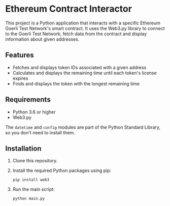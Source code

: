 # Ethereum Contract Interactor

This project is a Python application that interacts with a specific Ethereum Goerli Test Network's smart contract. It uses the Web3.py library to connect to the Goerli Test Network, fetch data from the contract and display information about given addresses.

## Features

- Fetches and displays token IDs associated with a given address
- Calculates and displays the remaining time until each token's license expires
- Finds and displays the token with the longest remaining time

## Requirements

- Python 3.6 or higher
- Web3.py

The `datetime` and `config` modules are part of the Python Standard Library, so you don't need to install them.

## Installation

1. Clone this repository.
2. Install the required Python packages using pip:

    ```
    pip install web3
    ```

3. Run the main script:

    ```
    python main.py
    ```
